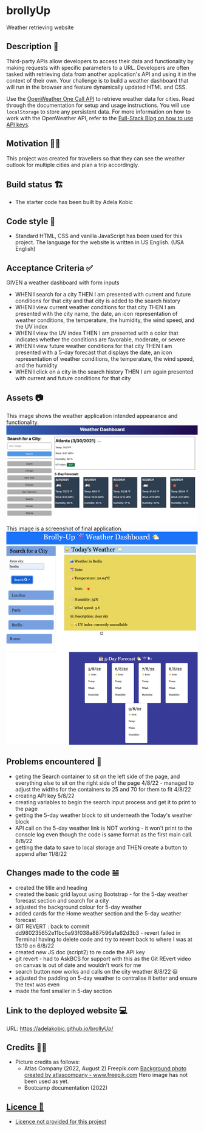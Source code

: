 # brollyUp
Weather retrieving website

## Description 📜
Third-party APIs allow developers to access their data and functionality by making requests with specific parameters to a URL. Developers are often tasked with retrieving data from another application's API and using it in the context of their own. Your challenge is to build a weather dashboard that will run in the browser and feature dynamically updated HTML and CSS.

Use the [OpenWeather One Call API](https://openweathermap.org/api/one-call-api) to retrieve weather data for cities. Read through the documentation for setup and usage instructions. You will use `localStorage` to store any persistent data. For more information on how to work with the OpenWeather API, refer to the [Full-Stack Blog on how to use API keys](https://coding-boot-camp.github.io/full-stack/apis/how-to-use-api-keys).


## Motivation 💪🏻
This project was created for travellers so that they can see the weather outlook for multiple cities and plan a trip accordingly. 

## Build status 🏗
* The starter code has been built by Adela Kobic

## Code style 🔐
* Standard HTML, CSS and vanilla JavaScript has been used for this project. 
The language for the website is written in US English. (USA English)

## Acceptance Criteria ✅
GIVEN a weather dashboard with form inputs
* WHEN I search for a city
THEN I am presented with current and future conditions for that city and that city is added to the search history
* WHEN I view current weather conditions for that city
THEN I am presented with the city name, the date, an icon representation of weather conditions, the temperature, the humidity, the wind speed, and the UV index
* WHEN I view the UV index
THEN I am presented with a color that indicates whether the conditions are favorable, moderate, or severe
* WHEN I view future weather conditions for that city
THEN I am presented with a 5-day forecast that displays the date, an icon representation of weather conditions, the temperature, the wind speed, and the humidity
* WHEN I click on a city in the search history
THEN I am again presented with current and future conditions for that city

## Assets 📷
This image shows the weather application intended appearance and functionality. 
![The weather app includes a search option, a list of cities, and a five-day forecast and current weather conditions for Atlanta.](./assets/images/06-server-side-apis-homework-demo.png)
This image is a screenshot of final application. 
![Screenshot of the final application.](./assets/images/brollyscreen.png)

## Problems encountered 🤯
* geting the Search container to sit on the left side of the page, and everything else to sit on the right side of the page 4/8/22 - managed to adjust the widths for the containers to 25 and 70 for them to fit 4/8/22
* creating API key 5/8/22
* creating variables to begin the search input process and get it to print to the page 
* getting the 5-day weather block to sit underneath the Today's weather block 
* API call on the 5-day weather link is NOT working - it won't print to the console log even though the code is same format as the first main call. 8/8/22
* getting the data to save to local storage and THEN create a button to append after 11/8/22

## Changes made to the code 𝌡
* created the title and heading
* created the basic grid layout using Bootstrap - for the 5-day weather forecast section and search for a city
* adjusted the background colour for 5-day weather
* added cards for the Home weather section and the 5-day weather forecast
* GIT REVERT : back to commit dd980235652e11bc5a93f038a887596a1a62d3b3 - revert failed in Terminal having to delete code and try to revert back to where I was at 13:19 on 6/8/22
* created new JS doc (script2) to re code the API key
* git revert - had to AskBCS for support with this as the Git REvert video on canvas is out of date and wouldn't work for me
* search button now works and calls on the city weather 8/8/22 😃
* adjusted the padding on 5-day weather to centralise it better and ensure the text was even
* made the font smaller in 5-day section


## Link to the deployed website 💻
URL: https://adelakobic.github.io/brollyUp/ 

## Credits 💃🏻
* Picture credits as follows: 
    * Atlas Company (2022, August 2) Freepik.com <a href='https://www.freepik.com/photos/background'>Background photo created by atlascompany - www.freepik.com</a> Hero image has not been used as yet.
    * Bootcamp documentation (2022) <a href='https://coding-boot-camp.github.io/full-stack/apis/how-to-use-api-keys'> 

## Licence 🪪
* Licence not provided for this project
